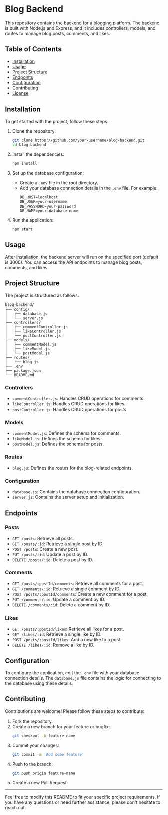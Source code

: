 # Blog Backend

This repository contains the backend for a blogging platform. The backend is built with Node.js and Express, and it includes controllers, models, and routes to manage blog posts, comments, and likes. 

## Table of Contents

- [Installation](#installation)
- [Usage](#usage)
- [Project Structure](#project-structure)
- [Endpoints](#endpoints)
- [Configuration](#configuration)
- [Contributing](#contributing)
- [License](#license)

## Installation

To get started with the project, follow these steps:

1. Clone the repository:
   ```bash
   git clone https://github.com/your-username/blog-backend.git
   cd blog-backend
   ```

2. Install the dependencies:
   ```bash
   npm install
   ```

3. Set up the database configuration:
   - Create a `.env` file in the root directory.
   - Add your database connection details in the `.env` file. For example:
     ```env
     DB_HOST=localhost
     DB_USER=your-username
     DB_PASSWORD=your-password
     DB_NAME=your-database-name
     ```

4. Run the application:
   ```bash
   npm start
   ```

## Usage

After installation, the backend server will run on the specified port (default is 3000). You can access the API endpoints to manage blog posts, comments, and likes.

## Project Structure

The project is structured as follows:

```
blog-backend/
├── config/
│   ├── database.js
│   └── server.js
├── controllers/
│   ├── commentController.js
│   ├── likeController.js
│   └── postController.js
├── models/
│   ├── commentModel.js
│   ├── likeModel.js
│   └── postModel.js
├── routes/
│   └── blog.js
├── .env
├── package.json
└── README.md
```

### Controllers

- `commentController.js`: Handles CRUD operations for comments.
- `likeController.js`: Handles CRUD operations for likes.
- `postController.js`: Handles CRUD operations for posts.

### Models

- `commentModel.js`: Defines the schema for comments.
- `likeModel.js`: Defines the schema for likes.
- `postModel.js`: Defines the schema for posts.

### Routes

- `blog.js`: Defines the routes for the blog-related endpoints.

### Configuration

- `database.js`: Contains the database connection configuration.
- `server.js`: Contains the server setup and initialization.

## Endpoints

### Posts

- `GET /posts`: Retrieve all posts.
- `GET /posts/:id`: Retrieve a single post by ID.
- `POST /posts`: Create a new post.
- `PUT /posts/:id`: Update a post by ID.
- `DELETE /posts/:id`: Delete a post by ID.

### Comments

- `GET /posts/:postId/comments`: Retrieve all comments for a post.
- `GET /comments/:id`: Retrieve a single comment by ID.
- `POST /posts/:postId/comments`: Create a new comment for a post.
- `PUT /comments/:id`: Update a comment by ID.
- `DELETE /comments/:id`: Delete a comment by ID.

### Likes

- `GET /posts/:postId/likes`: Retrieve all likes for a post.
- `GET /likes/:id`: Retrieve a single like by ID.
- `POST /posts/:postId/likes`: Add a new like to a post.
- `DELETE /likes/:id`: Remove a like by ID.

## Configuration

To configure the application, edit the `.env` file with your database connection details. The `database.js` file contains the logic for connecting to the database using these details.

## Contributing

Contributions are welcome! Please follow these steps to contribute:

1. Fork the repository.
2. Create a new branch for your feature or bugfix:
   ```bash
   git checkout -b feature-name
   ```
3. Commit your changes:
   ```bash
   git commit -m 'Add some feature'
   ```
4. Push to the branch:
   ```bash
   git push origin feature-name
   ```
5. Create a new Pull Request.



---

Feel free to modify this README to fit your specific project requirements. If you have any questions or need further assistance, please don't hesitate to reach out.
